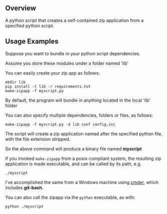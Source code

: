 ## Overview

A python script that creates a self-contained zip application from a specified python script.

## Usage Examples

Suppose you want to bundle in your python script dependencies.

Assume you store these modules under a folder named 'lib'

You can easily create your zip app as follows:

```
mkdir lib
pip install -t lib -r requirements.txt
make-zipapp -f myscript.py
```

By default, the program will bundle in anything located in the local 'lib' folder

You can also specify multiple dependencies, folders or files, as follows:

```
make-zipapp -f myscript.py -d lib conf config.ini
```

The script will create a zip application named after the specified python file, with the file extension stripped.

So the above command will produce a binary file named **myscript**

If you invoked `make-zipapp`  from a posix-compliant system, the resulting zip application is made executable, and can be called by its path, e.g.

`./myscript`

I've accomplished the same from a Windows machine using [cmder](http://cmder.net/), which includes **git-bash**.

You can also call the zipapp via the `python` executable, as with:

`python ./myscript`
